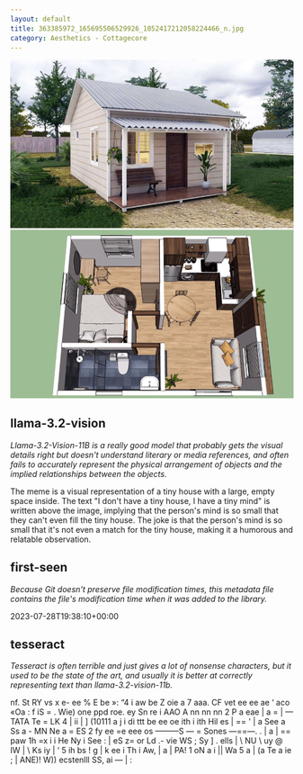 ```yaml
---
layout: default
title: 363385972_165695506529926_1052417212058224466_n.jpg
category: Aesthetics - Cottagecore
---
```


<div markdown="0"><a href="363385972_165695506529926_1052417212058224466_n.jpg"><img class="photo" src="363385972_165695506529926_1052417212058224466_n.jpg" /></a>

<h2>llama-3.2-vision</h2>
<p><i>Llama-3.2-Vision-11B is a really good model that probably gets the visual details right but doesn't understand literary or media references, and often fails to accurately represent the physical arrangement of objects and the implied relationships between the objects.</i></p>
<p>The meme is a visual representation of a tiny house with a large, empty space inside. The text &quot;I don&#x27;t have a tiny house, I have a tiny mind&quot; is written above the image, implying that the person&#x27;s mind is so small that they can&#x27;t even fill the tiny house. The joke is that the person&#x27;s mind is so small that it&#x27;s not even a match for the tiny house, making it a humorous and relatable observation.</p>

<h2>first-seen</h2>
<p><i>Because Git doesn't preserve file modification times, this metadata file contains the file's modification time when it was added to the library.</i></p>
<p>2023-07-28T19:38:10+00:00</p>

<h2>tesseract</h2>
<p><i>Tesseract is often terrible and just gives a lot of nonsense characters, but it used to be the state of the art, and usually it is better at correctly representing text than llama-3.2-vision-11b.</i></p>
<p>nf. St RY vs x e- ee % E be »: “4 i aw be Z oie a 7 aaa. CF vet ee ee ae ‘ aco «Oa : f iS = . Wie) one ppd roe. ey Sn re i AAO A nn nn nn 2 P a eae | a = | — TATA Te = LK 4 | ii | ] (10111 a j i di ttt be ee oe ith i ith Hil es | == &#x27; | a See a Ss a - MN Ne a = ES 2 fy ee =e eee os ———S — = Sones —==—. . | a | == paw 1h =x i i He Ny i See : | eS z= or Ld .- vie WS ; Sy ] . ells | \ NU \ uy @ IW | \ Ks iy | ‘ 5 ih bs ! g | k ee i Th i Aw, | a | PA! 1 oN a i || Wa 5 a | (a Te a ie ; | ANE)! W)) ecstenlll SS, ai — | :</p>

</div>

